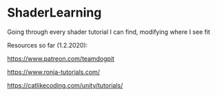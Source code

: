 # ShaderLearning
Going through every shader tutorial I can find, modifying where I see fit

Resources so far (1.2.2020):

https://www.patreon.com/teamdogpit

https://www.ronja-tutorials.com/

https://catlikecoding.com/unity/tutorials/
